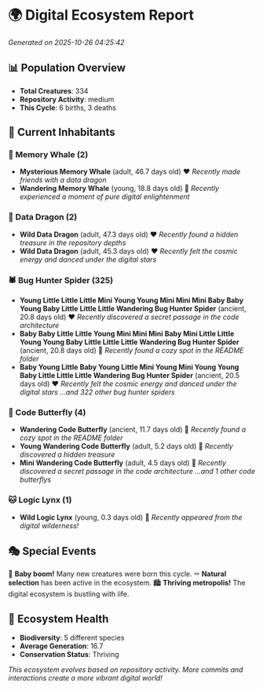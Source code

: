 # 🌍 Digital Ecosystem Report
*Generated on 2025-10-26 04:25:42*

## 📊 Population Overview
- **Total Creatures**: 334
- **Repository Activity**: medium
- **This Cycle**: 6 births, 3 deaths

## 👥 Current Inhabitants

### 🐋 Memory Whale (2)
- **Mysterious Memory Whale** (adult, 46.7 days old) ❤️
  *Recently made friends with a data dragon*
- **Wandering Memory Whale** (young, 18.8 days old) 💚
  *Recently experienced a moment of pure digital enlightenment*

### 🐉 Data Dragon (2)
- **Wild Data Dragon** (adult, 47.3 days old) ❤️
  *Recently found a hidden treasure in the repository depths*
- **Wild Data Dragon** (adult, 45.3 days old) ❤️
  *Recently felt the cosmic energy and danced under the digital stars*

### 🕷️ Bug Hunter Spider (325)
- **Young Little Little Little Mini Young Young Mini Mini Mini Baby Baby Young Baby Little Little Little Wandering Bug Hunter Spider** (ancient, 20.8 days old) ❤️
  *Recently discovered a secret passage in the code architecture*
- **Baby Baby Little Little Young Mini Mini Mini Baby Mini Little Little Young Young Baby Little Little Little Wandering Bug Hunter Spider** (ancient, 20.8 days old) 💛
  *Recently found a cozy spot in the README folder*
- **Baby Young Little Baby Young Little Mini Young Mini Young Young Baby Little Little Little Wandering Bug Hunter Spider** (ancient, 20.5 days old) ❤️
  *Recently felt the cosmic energy and danced under the digital stars*
  *...and 322 other bug hunter spiders*

### 🦋 Code Butterfly (4)
- **Wandering Code Butterfly** (ancient, 11.7 days old) 💛
  *Recently found a cozy spot in the README folder*
- **Young Wandering Code Butterfly** (adult, 5.2 days old) 💚
  *Recently discovered a hidden treasure*
- **Mini Wandering Code Butterfly** (adult, 4.5 days old) 💚
  *Recently discovered a secret passage in the code architecture*
  *...and 1 other code butterflys*

### 🐱 Logic Lynx (1)
- **Wild Logic Lynx** (young, 0.3 days old) 💚
  *Recently appeared from the digital wilderness!*

## 🎭 Special Events

🎉 **Baby boom!** Many new creatures were born this cycle.
⚰️ **Natural selection** has been active in the ecosystem.
🏙️ **Thriving metropolis!** The digital ecosystem is bustling with life.

## 🔬 Ecosystem Health
- **Biodiversity**: 5 different species
- **Average Generation**: 16.7
- **Conservation Status**: Thriving

*This ecosystem evolves based on repository activity. More commits and interactions create a more vibrant digital world!*
